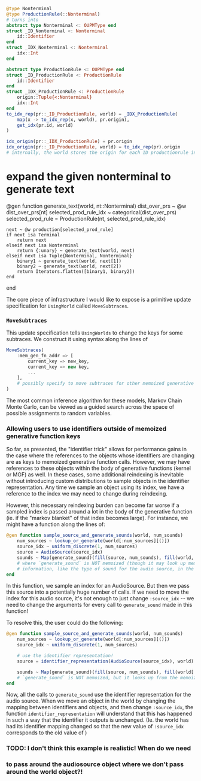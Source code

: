 ```julia
@type Nonterminal
@type ProductionRule(::Nonterminal)
# turns into
abstract type Nonterminal <: OUPMType end
struct _ID_Nonterminal <: Nonterminal
    id::Identifier
end
struct _IDX_Nonterminal <: Nonterminal
    idx::Int
end

abstract type ProductionRule <: OUPMType end
struct _ID_ProductionRule <: ProductionRule
    id::Identifier
end
struct _IDX_ProductionRule <: ProductionRule
    origin::Tuple{<:Nonterminal}
    idx::Int
end
to_idx_rep(pr::_ID_ProductionRule, world) = _IDX_ProductionRule(
    map(x -> to_idx_rep(x, world), pr.origin),
    get_idx(pr.id, world)
)

idx_origin(pr::_IDX_ProductionRule) = pr.origin
idx_origin(pr::_ID_ProductionRule, world) = to_idx_rep(pr).origin
# internally, the world stores the origin for each ID productionrule in identifier form
```



# expand the given nonterminal to generate text
@gen function generate_text(world, nt::Nonterminal)
    dist_over_prs ~ @w dist_over_prs[nt]
    selected_prod_rule_idx ~ categorical(dist_over_prs)
    selected_prod_rule = ProductionRule(nt, selected_prod_rule_idx)

    next ~ @w production[selected_prod_rule]
    if next isa Terminal
        return next
    elseif next isa Nonterminal
        return {:unary} ~ generate_text(world, next)
    elseif next isa Tuple{Nonterminal, Nonterminal}
        binary1 ~ generate_text(world, next[1])
        binary2 ~ generate_text(world, next[2])
        return Iterators.flatten([binary1, binary2])
    end
end


The core piece of infrastructure
I would like to expose is a primitive update specification for `UsingWorld` called
`MoveSubtraces`.

### `MoveSubtraces`
This update specification tells `UsingWorlds` to change the keys for some subtraces.
We construct it using syntax along the lines of
```julia
MoveSubtraces(
    :mem_gen_fn_addr => [
        current_key => new_key,
        current_key => new key, 
        ...
    ],
    # possibly specify to move subtraces for other memoized generative functions
)
```


The most common inference
algorithm for these models, Markov Chain Monte Carlo, can be viewed as a guided search across the space
of possible assignments to random variables.


### Allowing users to use identifiers outside of memoized generative function keys
So far, as presented, the "identifier trick" allows for performance gains in the case
where the references to the objects whose identifiers are changing are as keys to memoized
generative function calls.  However, we may have references to these objects
within the body of generative functions (kernel or MGF) as well.  In these cases,
some additional reindexing is inevitable without introducing custom distributions
to sample objects in the identifier representation.  Any time we sample an object
using its index, we have a reference to the index we may need to change during reindexing.

However, this necessary reindexing burden can become far worse if a sampled index is passed around
a lot in the body of the generative function (ie. if the "markov blanket" of that index becomes large).
For instance, we might have a function along the lines of:
```julia
@gen function sample_source_and_generate_sounds(world, num_sounds)
    num_sources ~ lookup_or_generate(world[:num_sources][()])
    source_idx ~ uniform_discrete(1, num_sources)
    source = AudioSource(source_idx)
    sounds ~ Map(generate_sound)(fill(source, num_sounds), fill(world, num_sounds))
    # where `generate_sound` is NOT memoized (though it may look up memoized
    # information, like the type of sound for the audio source, in the world)
end
```
In this function, we sample an index for an AudioSource.  But then we pass this source
into a potentially huge number of calls.  If we need to move the index for this audio source,
it's not enough to just change `:source_idx` -- we need to change the arguments for
every call to `generate_sound` made in this function!

To resolve this, the user could do the following:
```julia
@gen function sample_source_and_generate_sounds(world, num_sounds)
    num_sources ~ lookup_or_generate(world[:num_sources][()])
    source_idx ~ uniform_discrete(1, num_sources)

    # use the identifier representation!
    source = identifier_representation(AudioSource(source_idx), world)

    sounds ~ Map(generate_sound)(fill(source, num_sounds), fill(world[:audio_source_type], num_sounds))
    # `generate_sound` is NOT memoized, but it looks up from the memoized generative function `audio_source_type`
end
```
Now, all the calls to `generate_sound` use the identifier representation for the audio source.
When we move an object in the world by changing the mapping between identifiers and objects,
and then change `:source_idx`, the function `identifier_representation` will understand that
this has happened in such a way that the identifier it outputs is unchanged.  (Ie. the world
has had its identifier mapping changed so that the new value of `:source_idx` corresponds to the
old value of )



### TODO: I don't think this example is realistic!  When do we need
### to pass around the audiosource object where we don't pass around the world object?!